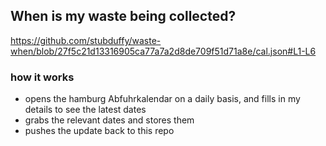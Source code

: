 ## When is my waste being collected?
  https://github.com/stubduffy/waste-when/blob/27f5c21d13316905ca77a7a2d8de709f51d71a8e/cal.json#L1-L6
  
  ### how it works
  - opens the hamburg Abfuhrkalendar on a daily basis, and fills in my details to see the latest dates
  - grabs the relevant dates and stores them
  - pushes the update back to this repo
  
